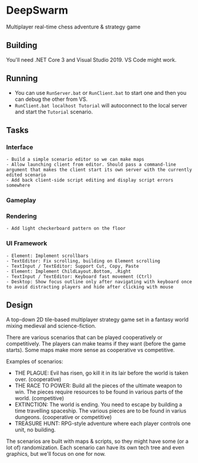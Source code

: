 # DeepSwarm

Multiplayer real-time chess adventure & strategy game

## Building

You'll need .NET Core 3 and Visual Studio 2019. VS Code might work.

## Running

 * You can use `RunServer.bat` or `RunClient.bat` to start one and then you can debug the other from VS.
 * `RunClient.bat localhost Tutorial` will autoconnect to the local server and start the `Tutorial` scenario.

## Tasks

### Interface

    - Build a simple scenario editor so we can make maps
    - Allow launching client from editor. Should pass a command-line argument that makes the client start its own server with the currently edited scenario
    - Add back client-side script editing and display script errors somewhere

### Gameplay

### Rendering

    - Add light checkerboard pattern on the floor

### UI Framework

    - Element: Implement scrollbars
    - TextEditor: Fix scrolling, building on Element scrolling
    - TextInput / TextEditor: Support Cut, Copy, Paste
    - Element: Implement ChildLayout.Bottom, .Right
    - TextInput / TextEditor: Keyboard fast movement (Ctrl)
    - Desktop: Show focus outline only after navigating with keyboard once to avoid distracting players and hide after clicking with mouse

## Design

A top-down 2D tile-based multiplayer strategy game set in a fantasy world mixing medieval and science-fiction.

There are various scenarios that can be played cooperatively or competitively. The players can make teams if they want (before the game starts). Some maps make more sense as cooperative vs competitive.

Examples of scenarios:

  * THE PLAGUE: Evil has risen, go kill it in its lair before the world is taken over. (cooperative)
  * THE RACE TO POWER: Build all the pieces of the ultimate weapon to win. The pieces require resources to be found in various parts of the world. (competitive)
  * EXTINCTION: The world is ending. You need to escape by building a time travelling spaceship. The various pieces are to be found in varius dungeons. (cooperative or competitive)
  * TREASURE HUNT: RPG-style adventure where each player controls one unit, no building.

The scenarios are built with maps & scripts, so they might have some (or a lot of) randomization.
Each scenario can have its own tech tree and even graphics, but we'll focus on one for now.
